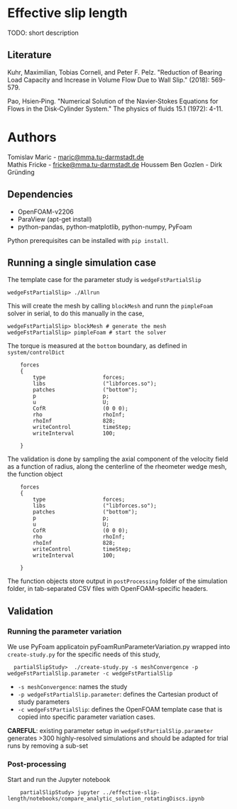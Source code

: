 # Effective slip length 

TODO: short description

## Literature 

Kuhr, Maximilian, Tobias Corneli, and Peter F. Pelz. "Reduction of Bearing Load Capacity and Increase in Volume Flow Due to Wall Slip." (2018): 569-579.

Pao, Hsien‐Ping. "Numerical Solution of the Navier‐Stokes Equations for Flows in the Disk‐Cylinder System." The physics of fluids 15.1 (1972): 4-11.

# Authors 

Tomislav Maric - maric@mma.tu-darmstadt.de  
Mathis Fricke - fricke@mma.tu-darmstadt.de
Houssem Ben Gozlen - 
Dirk Gründing 

## Dependencies

* OpenFOAM-v2206
* ParaView (apt-get install) 
* python-pandas, python-matplotlib, python-numpy, PyFoam 

Python prerequisites can be installed with `pip install`.

## Running a single simulation case  

The template case for the parameter study is `wedgeFstPartialSlip`

```
wedgeFstPartialSlip> ./Allrun 
```

This will create the mesh by calling `blockMesh` and runn the `pimpleFoam` solver in serial, to do this manually in the case, 

```
wedgeFstPartialSlip> blockMesh # generate the mesh 
wedgeFstPartialSlip> pimpleFoam # start the solver
```

The torque is measured at the `bottom` boundary, as defined in `system/controlDict`


```
    forces
    {
        type                  forces;
        libs                  ("libforces.so");
        patches               ("bottom");
        p                     p;
        u                     U;
        CofR                  (0 0 0);
        rho                   rhoInf;
        rhoInf                828;
        writeControl          timeStep;
        writeInterval         100;

    }
```

The validation is done by sampling the axial component of the velocity field as a function of radius, along the centerline of the rheometer wedge mesh, the function object 

```
    forces
    {
        type                  forces;
        libs                  ("libforces.so");
        patches               ("bottom");
        p                     p;
        u                     U;
        CofR                  (0 0 0);
        rho                   rhoInf;
        rhoInf                828;
        writeControl          timeStep;
        writeInterval         100;

    }
```

The function objects store output in `postProcessing` folder of the simulation folder, in tab-separated CSV files with OpenFOAM-specific headers. 

## Validation

### Running the parameter variation  

We use PyFoam applicatoin pyFoamRunParameterVariation.py wrapped into `create-study.py` for the specific needs of this study, 

```
  partialSlipStudy>  ./create-study.py -s meshConvergence -p wedgeFstPartialSlip.parameter -c wedgeFstPartialSlip
```

* `-s meshConvergence`: names the study
* `-p wedgeFstPartialSlip.parameter`: defines the Cartesian product of study parameters
* `-c wedgeFstPartialSlip`: defines the OpenFOAM template case that is copied into specific parameter variation cases. 

**CAREFUL**: existing parameter setup in `wedgeFstPartialSlip.parameter` generates >300 highly-resolved simulations and should be adapted for trial runs by removing a sub-set 

### Post-processing 

Start and run the Jupyter notebook

```
    partialSlipStudy> jupyter ../effective-slip-length/notebooks/compare_analytic_solution_rotatingDiscs.ipynb
```

